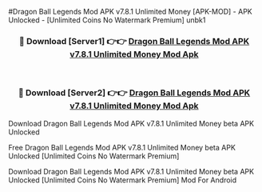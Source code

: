 #Dragon Ball Legends Mod APK v7.8.1 Unlimited Money [APK-MOD] - APK Unlocked - [Unlimited Coins No Watermark Premium] unbk1



<div align="center">

<h3>🔴 Download [Server1] 👉👉 <a href="https://momento.my/?title=Dragon_Ball_Legends_Mod_APK_v7.8.1_Unlimited_Money">Dragon Ball Legends Mod APK v7.8.1 Unlimited Money Mod Apk</a></h3><br>

<h3>🔴 Download [Server2] 👉👉 <a href="https://momento.my/?title=Dragon_Ball_Legends_Mod_APK_v7.8.1_Unlimited_Money">Dragon Ball Legends Mod APK v7.8.1 Unlimited Money Mod Apk</a></h3>
</div>



Download Dragon Ball Legends Mod APK v7.8.1 Unlimited Money beta APK Unlocked

Free Dragon Ball Legends Mod APK v7.8.1 Unlimited Money beta APK Unlocked [Unlimited Coins No Watermark Premium]

Download Dragon Ball Legends Mod APK v7.8.1 Unlimited Money beta APK Unlocked [Unlimited Coins No Watermark Premium] Mod For Android
